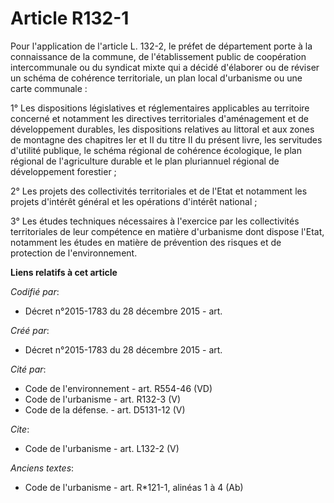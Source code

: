 # Article R132-1

Pour l'application de l'article L. 132-2, le préfet de département porte à la connaissance de la commune, de l'établissement
public de coopération intercommunale ou du syndicat mixte qui a décidé d'élaborer ou de réviser un schéma de cohérence
territoriale, un plan local d'urbanisme ou une carte communale : 

1° Les dispositions législatives et réglementaires applicables au territoire concerné et notamment les directives
territoriales d'aménagement et de développement durables, les dispositions relatives au littoral et aux zones de montagne des
chapitres Ier et II du titre II du présent livre, les servitudes d'utilité publique, le schéma régional de cohérence
écologique, le plan régional de l'agriculture durable et le plan pluriannuel régional de développement forestier ; 

2° Les projets des collectivités territoriales et de l'Etat et notamment les projets d'intérêt général et les opérations
d'intérêt national ; 

3° Les études techniques nécessaires à l'exercice par les collectivités territoriales de leur compétence en matière
d'urbanisme dont dispose l'Etat, notamment les études en matière de prévention des risques et de protection de
l'environnement.

**Liens relatifs à cet article**

_Codifié par_:

  - Décret n°2015-1783 du 28 décembre 2015 - art.

_Créé par_:

  - Décret n°2015-1783 du 28 décembre 2015 - art.

_Cité par_:

  - Code de l'environnement - art. R554-46 (VD)
  - Code de l'urbanisme - art. R132-3 (V)
  - Code de la défense. - art. D5131-12 (V)

_Cite_:

  - Code de l'urbanisme - art. L132-2 (V)

_Anciens textes_:

  - Code de l'urbanisme - art. R*121-1, alinéas 1 à 4 (Ab)
